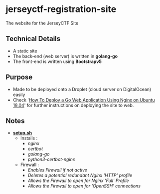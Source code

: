 # jerseyctf-registration-site
The website for the JerseyCTF Site

## Technical Details
* A static site 
* The back-end (web server) is written in **golang-go**
* The front-end is written using **Bootstrapv5**

## Purpose
* Made to be deployed onto a Droplet (cloud server on DigitalOcean) easily
* Check '[How To Deploy a Go Web Application Using Nginx on Ubuntu 18.04](https://www.digitalocean.com/community/tutorials/how-to-deploy-a-go-web-application-using-nginx-on-ubuntu-18-04)' for further instructions on deploying the site to web.

## Notes
* **[setup.sh](setup.sh)** 
    * Installs :
        *  _nginx_
        * _certbot_ 
        * _golang-go_
        * _python3-certbot-nginx_
    * Firewall :
        * _Enables Firewall if not active_
        * _Deletes a potential redundant Nginx 'HTTP' profile_
        * _Allows the Firewall to open for Nginx 'Full' Profile_
        * _Allows the Firewall to open for 'OpenSSH' connections_

